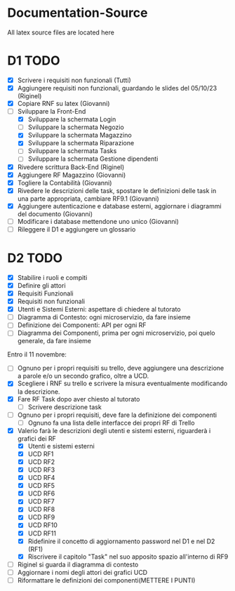 # Documentation-Source
All latex source files are located here

# D1 TODO
- [x] Scrivere i requisiti non funzionali (Tutti)
- [x] Aggiungere requisiti non funzionali, guardando le slides del 05/10/23 (Riginel)
- [x] Copiare RNF su latex (Giovanni)
- [ ] Sviluppare la Front-End
  - [x] Sviluppare la schermata Login
  - [ ] Sviluppare la schermata Negozio
  - [x] Sviluppare la schermata Magazzino
  - [x] Sviluppare la schermata Riparazione
  - [ ] Sviluppare la schermata Tasks
  - [ ] Sviluppare la schermata Gestione dipendenti
- [x] Rivedere scrittura Back-End (Riginel)
- [x] Aggiungere RF Magazzino (Giovanni)
- [x] Togliere la Contabilità (Giovanni)
- [x] Rivedere le descrizioni delle task, spostare le definizioni delle task in una parte appropriata, cambiare RF9.1 (Giovanni)
- [x] Aggiungere autenticazione e database esterni, aggiornare i diagrammi del documento (Giovanni)
- [ ] Modificare i database mettendone uno unico (Giovanni)
- [ ] Rileggere il D1 e aggiungere un glossario

# D2 TODO
- [x] Stabilire i ruoli e compiti
- [x] Definire gli attori
- [x] Requisiti Funzionali
- [x] Requisiti non funzionali
- [x] Utenti e Sistemi Esterni: aspettare di chiedere al tutorato
- [ ] Diagramma di Contesto: ogni microservizio, da fare insieme
- [ ] Definizione dei Componenti: API per ogni RF
- [ ] Diagramma dei Componenti, prima per ogni microservizio, poi quelo generale, da fare insieme

Entro il 11 novembre:
- [ ] Ognuno per i propri requisiti su trello, deve aggiungere una descrizione a parole e/o un secondo grafico, oltre a UCD.
- [x] Scegliere i RNF su trello e scrivere la misura eventualmente modificando la descrizione.
- [x] Fare RF Task dopo aver chiesto al tutorato
    - [ ] Scrivere descrizione task
- [ ] Ognuno per i propri requisiti, deve fare la definizione dei componenti
    - [ ] Ognuno fa una lista delle interfacce dei propri RF di Trello
- [x] Valerio farà le descrizioni degli utenti e sistemi esterni, riguarderà i grafici dei RF
  - [x] Utenti e sistemi esterni
  - [x] UCD RF1
  - [x] UCD RF2
  - [x] UCD RF3
  - [x] UCD RF4
  - [x] UCD RF5
  - [x] UCD RF6
  - [x] UCD RF7
  - [x] UCD RF8
  - [x] UCD RF9
  - [x] UCD RF10
  - [x] UCD RF11
  - [x] Ridefinire il concetto di aggiornamento password nel D1 e nel D2 (RF1)
  - [x] Riscrivere il capitolo "Task" nel suo apposito spazio all'interno di RF9
- [ ] Riginel si guarda il diagramma di contesto
- [ ] Aggiornare i nomi degli attori dei grafici UCD
- [ ] Riformattare le definizioni dei componenti(METTERE I PUNTI)
